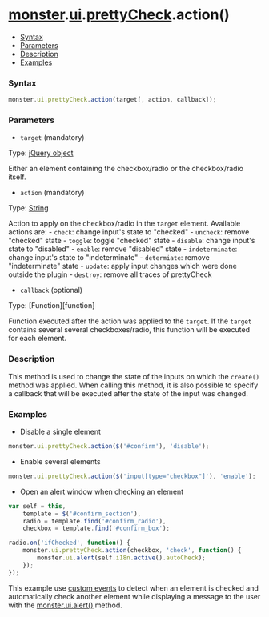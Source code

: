 # [monster][monster].[ui][ui].[prettyCheck][prettyCheck].action()

* [Syntax](#syntax)
* [Parameters](#parameters)
* [Description](#description)
* [Examples](#examples)

### Syntax
```javascript
monster.ui.prettyCheck.action(target[, action, callback]);
```

### Parameters
* `target` (mandatory)

 Type: [jQuery object][jquery]

 Either an element containing the checkbox/radio or the checkbox/radio itself.

* `action` (mandatory)

 Type: [String][string_literal]

 Action to apply on the checkbox/radio in the `target` element. Available actions are:
    - `check`: change input's state to "checked"
    - `uncheck`: remove "checked" state
    - `toggle`: toggle "checked" state
    - `disable`: change input's state to "disabled"
    - `enable`: remove "disabled" state
    - `indeterminate`: change input's state to  "indeterminate"
    - `determiate`: remove "indeterminate" state
    - `update`: apply input changes which were done outside the plugin
    - `destroy`: remove all traces of prettyCheck

* `callback` (optional)

 Type: [Function][function]

 Function executed after the action was applied to the `target`. If the `target` contains several several checkboxes/radio, this function will be executed for each element.

### Description
This method is used to change the state of the inputs on which the `create()` method was applied. When calling this method, it is also possible to specify a callback that will be executed after the state of the input was changed.

### Examples
* Disable a single element
```javascript
monster.ui.prettyCheck.action($('#confirm'), 'disable');
```

* Enable several elements
```javascript
monster.ui.prettyCheck.action($('input[type="checkbox"]'), 'enable');
```

* Open an alert window when checking an element
```javascript
var self = this,
    template = $('#confirm_section'),
    radio = template.find('#confirm_radio'),
    checkbox = template.find('#confirm_box');

radio.on('ifChecked', function() {
    monster.ui.prettyCheck.action(checkbox, 'check', function() {
        monster.ui.alert(self.i18n.active().autoCheck);
    });
});
```

This example use [custom events][events] to detect when an element is checked and automatically check another element while displaying a message to the user with the [monster.ui.alert()][alert] method.



[monster]: ../../../monster.md
[ui]: ../../ui.md
[prettyCheck]: ../prettyCheck.md

[jquery]: http://api.jquery.com/Types/#jQuery
[string_literal]: https://developer.mozilla.org/en-US/docs/Web/JavaScript/Guide/Values,_variables,_and_literals#String_literals
[events]: ../prettyCheck.md#events
[alert]: ../alert().md